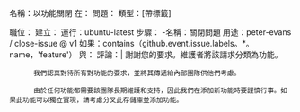 名稱：以功能關閉
在：
  問題：
    類型：[帶標籤]

職位：
  建立：
    運行：ubuntu-latest
    步驟：
    -名稱：關閉問題
      用途：peter-evans / close-issue @ v1
      如果：contains（github.event.issue.labels。*。name，'feature'）
      與：
        評論：|
          謝謝您的要求。維護者將該請求分類為功能。
          
          我們認真對待所有對功能的要求，並將其傳遞給內部團隊供他們考慮。
          
          由於任何功能都需要該團隊長期維護和支持，因此我們在添加新功能時要謹慎行事。如果此功能可以獨立實現，請考慮分叉此存儲庫並添加功能。
